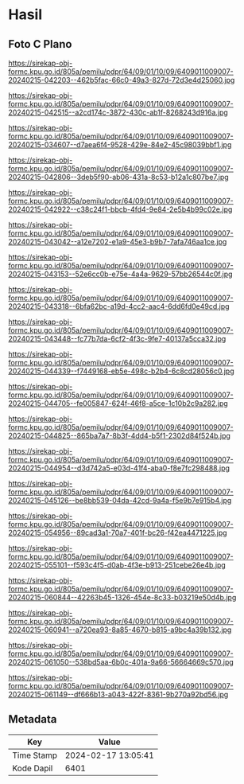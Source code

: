 # Hasil

## Foto C Plano

https://sirekap-obj-formc.kpu.go.id/805a/pemilu/pdpr/64/09/01/10/09/6409011009007-20240215-042203--462b5fac-66c0-49a3-827d-72d3e4d25060.jpg

https://sirekap-obj-formc.kpu.go.id/805a/pemilu/pdpr/64/09/01/10/09/6409011009007-20240215-042515--a2cd174c-3872-430c-ab1f-8268243d916a.jpg

https://sirekap-obj-formc.kpu.go.id/805a/pemilu/pdpr/64/09/01/10/09/6409011009007-20240215-034607--d7aea6f4-9528-429e-84e2-45c98039bbf1.jpg

https://sirekap-obj-formc.kpu.go.id/805a/pemilu/pdpr/64/09/01/10/09/6409011009007-20240215-042806--3deb5f90-ab06-431a-8c53-b12a1c807be7.jpg

https://sirekap-obj-formc.kpu.go.id/805a/pemilu/pdpr/64/09/01/10/09/6409011009007-20240215-042922--c38c24f1-bbcb-4fd4-9e84-2e5b4b99c02e.jpg

https://sirekap-obj-formc.kpu.go.id/805a/pemilu/pdpr/64/09/01/10/09/6409011009007-20240215-043042--a12e7202-e1a9-45e3-b9b7-7afa746aa1ce.jpg

https://sirekap-obj-formc.kpu.go.id/805a/pemilu/pdpr/64/09/01/10/09/6409011009007-20240215-043153--52e6cc0b-e75e-4a4a-9629-57bb26544c0f.jpg

https://sirekap-obj-formc.kpu.go.id/805a/pemilu/pdpr/64/09/01/10/09/6409011009007-20240215-043318--6bfa62bc-a19d-4cc2-aac4-6dd6fd0e49cd.jpg

https://sirekap-obj-formc.kpu.go.id/805a/pemilu/pdpr/64/09/01/10/09/6409011009007-20240215-043448--fc77b7da-6cf2-4f3c-9fe7-40137a5cca32.jpg

https://sirekap-obj-formc.kpu.go.id/805a/pemilu/pdpr/64/09/01/10/09/6409011009007-20240215-044339--f7449168-eb5e-498c-b2b4-6c8cd28056c0.jpg

https://sirekap-obj-formc.kpu.go.id/805a/pemilu/pdpr/64/09/01/10/09/6409011009007-20240215-044705--fe005847-624f-46f8-a5ce-1c10b2c9a282.jpg

https://sirekap-obj-formc.kpu.go.id/805a/pemilu/pdpr/64/09/01/10/09/6409011009007-20240215-044825--865ba7a7-8b3f-4dd4-b5f1-2302d84f524b.jpg

https://sirekap-obj-formc.kpu.go.id/805a/pemilu/pdpr/64/09/01/10/09/6409011009007-20240215-044954--d3d742a5-e03d-41f4-aba0-f8e7fc298488.jpg

https://sirekap-obj-formc.kpu.go.id/805a/pemilu/pdpr/64/09/01/10/09/6409011009007-20240215-045126--be8bb539-04da-42cd-9a4a-f5e9b7e915b4.jpg

https://sirekap-obj-formc.kpu.go.id/805a/pemilu/pdpr/64/09/01/10/09/6409011009007-20240215-054956--89cad3a1-70a7-401f-bc26-f42ea4471225.jpg

https://sirekap-obj-formc.kpu.go.id/805a/pemilu/pdpr/64/09/01/10/09/6409011009007-20240215-055101--f593c4f5-d0ab-4f3e-b913-251cebe26e4b.jpg

https://sirekap-obj-formc.kpu.go.id/805a/pemilu/pdpr/64/09/01/10/09/6409011009007-20240215-060844--42263b45-1326-454e-8c33-b03219e50d4b.jpg

https://sirekap-obj-formc.kpu.go.id/805a/pemilu/pdpr/64/09/01/10/09/6409011009007-20240215-060941--a720ea93-8a85-4670-b815-a9bc4a39b132.jpg

https://sirekap-obj-formc.kpu.go.id/805a/pemilu/pdpr/64/09/01/10/09/6409011009007-20240215-061050--538bd5aa-6b0c-401a-9a66-56664669c570.jpg

https://sirekap-obj-formc.kpu.go.id/805a/pemilu/pdpr/64/09/01/10/09/6409011009007-20240215-061149--df666b13-a043-422f-8361-9b270a92bd56.jpg


## Metadata

| Key        | Value               |
| ---------- | ------------------- |
| Time Stamp | 2024-02-17 13:05:41 |
| Kode Dapil | 6401                |



